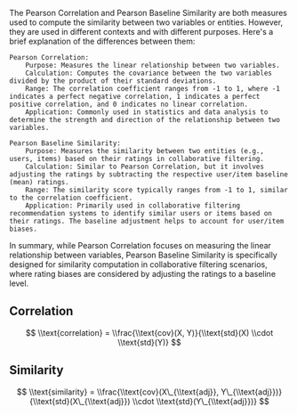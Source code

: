 The Pearson Correlation and Pearson Baseline Similarity are both measures used to compute the similarity between two variables or entities. However, they are used in different contexts and with different purposes. Here's a brief explanation of the differences between them:

```markup
Pearson Correlation:
    Purpose: Measures the linear relationship between two variables.
    Calculation: Computes the covariance between the two variables divided by the product of their standard deviations.
    Range: The correlation coefficient ranges from -1 to 1, where -1 indicates a perfect negative correlation, 1 indicates a perfect positive correlation, and 0 indicates no linear correlation.
    Application: Commonly used in statistics and data analysis to determine the strength and direction of the relationship between two variables.

Pearson Baseline Similarity:
    Purpose: Measures the similarity between two entities (e.g., users, items) based on their ratings in collaborative filtering.
    Calculation: Similar to Pearson Correlation, but it involves adjusting the ratings by subtracting the respective user/item baseline (mean) ratings.
    Range: The similarity score typically ranges from -1 to 1, similar to the correlation coefficient.
    Application: Primarily used in collaborative filtering recommendation systems to identify similar users or items based on their ratings. The baseline adjustment helps to account for user/item biases.

```

In summary, while Pearson Correlation focuses on measuring the linear relationship between variables, Pearson Baseline Similarity is specifically designed for similarity computation in collaborative filtering scenarios, where rating biases are considered by adjusting the ratings to a baseline level.

## Correlation

$$ \\text{correlation} = \\frac{\\text{cov}(X, Y)}{\\text{std}(X) \\cdot \\text{std}(Y)} $$

## Similarity

$$ \\text{similarity} = \\frac{\\text{cov}(X\_{\\text{adj}}, Y\_{\\text{adj}})}{\\text{std}(X\_{\\text{adj}}) \\cdot \\text{std}(Y\_{\\text{adj}})} $$